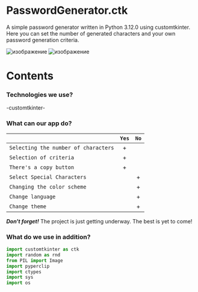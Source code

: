 # PasswordGenerator.ctk
A simple password generator written in Python 3.12.0 using customtkinter. Here you can set the number of generated characters and your own password generation criteria.

![изображение](https://github.com/1nonlySeny/PasswordGenerator.ctk/assets/133978984/d87d3c29-6844-409d-9b2e-8b6191961038) ![изображение](https://github.com/1nonlySeny/PasswordGenerator.ctk/assets/133978984/5fc68033-dde4-4016-acc2-b35bb7f46e8a)


# Contents









### Technologies we use?
-customtkinter-


### What can our app do?
|  | `Yes` | `No` |
|--------------------|:-----:|:-----:|
| `Selecting the number of characters` | + |  |
| `Selection of criteria` | + |  |
| `There's a copy button` | + |  |
| `Select Special Characters` |  | + |
| `Changing the color scheme` |  | + |
| `Change language` |  | + |
| `Change theme` |  | + |

***Don't forget!*** The project is just getting underway. The best is yet to come!


### What do we use in addition?
```python
import customtkinter as ctk
import random as rnd
from PIL import Image
import pyperclip
import ctypes
import sys
import os
```
